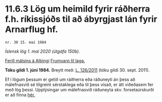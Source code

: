 # 11.6.3 Lög um heimild fyrir ráðherra f.h. ríkissjóðs til að ábyrgjast lán fyrir Arnarflug hf.

`nr. 30 15. maí 1984`

_Íslensk lög 1. maí 2020 (útgáfa 150b)._

[Ferill málsins á Alþingi](https://www.althingi.is/thingstorf/thingmalalistar-eftir-thingum/ferill/?ltg=106&mnr=240)
[Frumvarp til laga.](https://www.althingi.is/altext/106/s/pdf/0424.pdf)

**Tóku gildi 1. júní 1984.**
Breytt með:
[L. 126/2011](https://althingi.is/altext/stjt/2011.126.html) (tóku gildi 30. sept. 2011).

Ef í lögum þessum er getið um ráðherra eða ráðuneyti án þess að málefnasvið sé tilgreint sérstaklega eða til þess vísað, er átt viðeðasem fer með lög þessi. Upplýsingar um málefnasvið ráðuneyta skv. forsetaúrskurði er að finna [hér.](2018119.md) 
